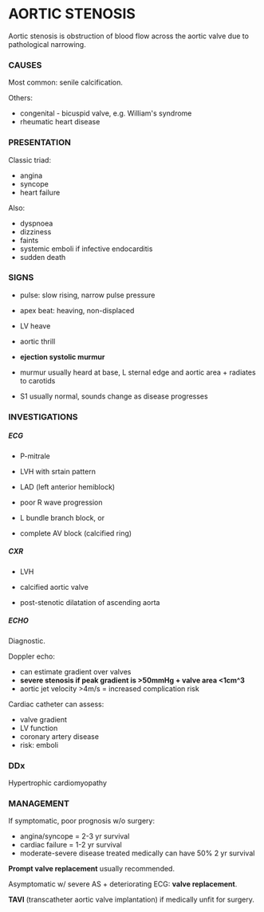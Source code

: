 # AORTIC STENOSIS

Aortic stenosis is obstruction of blood flow across the aortic valve due to pathological narrowing.

### CAUSES

Most common: senile calcification.

Others:

- congenital - bicuspid valve, e.g. William's syndrome
- rheumatic heart disease

### PRESENTATION

Classic triad:

- angina
- syncope
- heart failure

Also:

- dyspnoea
- dizziness
- faints
- systemic emboli if infective endocarditis
- sudden death


### SIGNS

- pulse: slow rising, narrow pulse pressure

- apex beat: heaving, non-displaced

- LV heave

- aortic thrill

- **ejection systolic murmur**

- murmur usually heard at base, L sternal edge and aortic area + radiates to carotids

- S1 usually normal, sounds change as disease progresses

### INVESTIGATIONS

##### ECG

- P-mitrale

- LVH with srtain pattern

- LAD (left anterior hemiblock)

- poor R wave progression

- L bundle branch block, or 

- complete AV block (calcified ring)

##### CXR

- LVH

- calcified aortic valve

- post-stenotic dilatation of ascending aorta

##### ECHO

Diagnostic.

Doppler echo:

- can estimate gradient over valves
- **severe stenosis if peak gradient is >50mmHg + valve area <1cm^3**
- aortic jet velocity >4m/s = increased complication risk

Cardiac catheter can assess:

- valve gradient
- LV function
- coronary artery disease
- risk: emboli

### DDx

Hypertrophic cardiomyopathy

### MANAGEMENT

If symptomatic, poor prognosis w/o surgery:

- angina/syncope = 2-3 yr survival
- cardiac failure = 1-2 yr survival
- moderate-severe disease treated medically can have 50% 2 yr survival

**Prompt valve replacement** usually recommended.

Asymptomatic w/ severe AS + deteriorating ECG: **valve replacement**.

**TAVI** (transcatheter aortic valve implantation) if medically unfit for surgery.